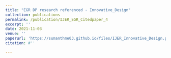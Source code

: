 ```yaml
---
title: "EGR DP research referenced - Innovative_Design"
collection: publications
permalink: /publication/IJER_EGR_Citedpaper_4
excerpt: ''
date: 2021-11-03
venue: ''
paperurl: 'https://sumanthme03.github.io/files/IJER_Innovative_Design.pdf'
citation: #''

---
```


[Download paper here]: (https://sumanthme03.github.io/files/IJER_Innovative_Design.pdf)






